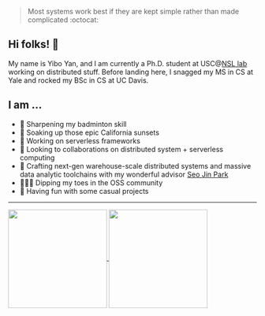 
> Most systems work best if they are kept simple rather than made complicated :octocat:

## Hi folks! 👋

My name is Yibo Yan, and I am currently a Ph.D. student at USC@[NSL lab](https://nsl.usc.edu/) working on distributed stuff. Before landing here, I snagged my MS in CS at Yale and rocked my BSc in CS at UC Davis.

## I am ...

- 🏸 Sharpening my badminton skill
- 🌇 Soaking up those epic California sunsets
- 💼 Working on serverless frameworks
- 👀 Looking to collaborations on distributed system + serverless computing
- 🫢 Crafting next-gen warehouse-scale distributed systems and massive data analytic toolchains with my wonderful advisor [Seo Jin Park](https://seojinpark.net/)
- 👨🏻‍💻 Dipping my toes in the OSS community
- 🎉 Having fun with some casual projects


---

<a href="https://github-readme-stats-seven-kappa-78.vercel.app/api?username=totoroyyb&include_orgs=true&show_icons=true&theme=tokyonight&count_private=true">
  <img height=200 align="center" src="https://github-readme-stats-seven-kappa-78.vercel.app/api?username=totoroyyb&include_orgs=true&show_icons=true&theme=tokyonight&count_private=true" />
</a>
<a href="https://github-readme-stats-seven-kappa-78.vercel.app/api/top-langs/?username=totoroyyb&include_orgs=true&layout=compact&exclude_repo=Nu,ECS50,CPSC529-Labs,github-readme-stats,Nu,usc-nsl.github.io,cpsc558-hws,agora,gitignore,governance-data-collection,dotfiles,sta141b-final-proj,go-ios-tutorial,LightDays-Website,CodeEdit&langs_count=8&theme=tokyonight&hide=javascript,html,css,objective-c,objective-c%2B%2B,jupyter%20notebook,batchfile,cmake,makefile">
  <img height=200 align="center" src="https://github-readme-stats-seven-kappa-78.vercel.app/api/top-langs/?username=totoroyyb&include_orgs=true&layout=compact&exclude_repo=Nu,ECS50,CPSC529-Labs,github-readme-stats,Nu,usc-nsl.github.io,cpsc558-hws,agora,gitignore,governance-data-collection,dotfiles,sta141b-final-proj,go-ios-tutorial,LightDays-Website,CodeEdit&langs_count=8&theme=tokyonight&card_width=320&hide=javascript,html,css,objective-c,objective-c%2B%2B,jupyter%20notebook,batchfile,cmake,makefile" />
</a>
